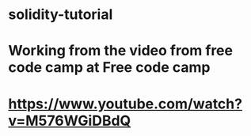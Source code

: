 # solidity-tutorial
# Working from the video from free code camp at Free code camp
# https://www.youtube.com/watch?v=M576WGiDBdQ
